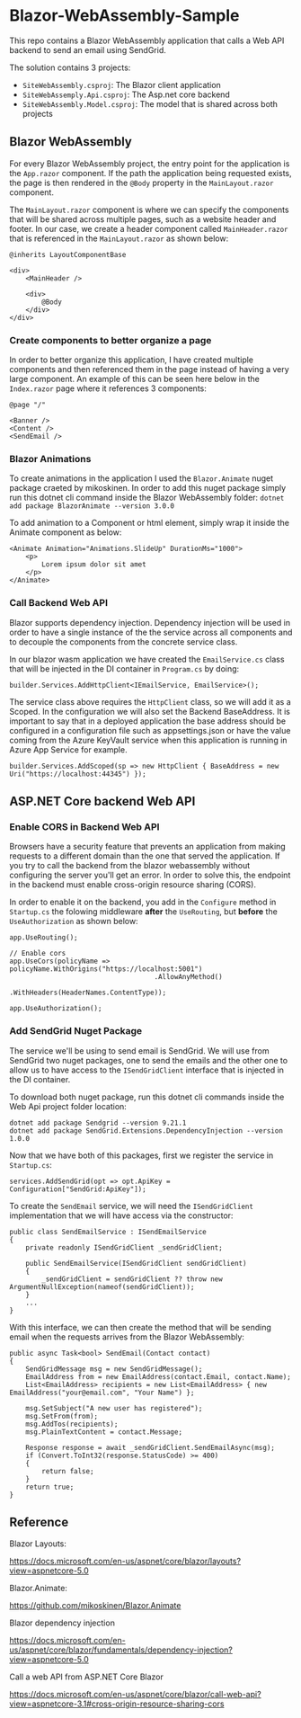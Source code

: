 # Blazor-WebAssembly-Sample
This repo contains a Blazor WebAssembly application that calls a Web API backend to send an email using SendGrid.

The solution contains 3 projects:
* ```SiteWebAssembly.csproj```: The Blazor client application
* ```SiteWebAssemply.Api.csproj```: The Asp.net core backend
* ```SiteWebAssembly.Model.csproj```: The model that is shared across both projects

## Blazor WebAssembly
For every Blazor WebAssembly project, the entry point for the application is the ```App.razor``` component. If the path the application being requested exists, the page is then rendered in the ```@Body``` property in the ```MainLayout.razor``` component.

The ```MainLayout.razor``` component is where we can specify the components that will be shared across multiple pages, such as a website header and footer. In our case, we create a header component called ```MainHeader.razor``` that is referenced in the ```MainLayout.razor``` as shown below:

```
@inherits LayoutComponentBase

<div>
    <MainHeader />

    <div>
        @Body
    </div>
</div>
```

### Create components to better organize a page
In order to better organize this application, I have created multiple components and then referenced them in the page instead of having a very large component. An example of this can be seen here below in the ```Index.razor``` page where it references 3 components:

```
@page "/"

<Banner />
<Content />
<SendEmail />
```

### Blazor Animations
To create animations in the application I used the ```Blazor.Animate``` nuget package craeted by mikoskinen. In order to add this nuget package simply run this dotnet cli command inside the Blazor WebAssembly folder: ```dotnet add package BlazorAnimate --version 3.0.0```

To add animation to a Component or html element, simply wrap it inside the Animate component as below:
```
<Animate Animation="Animations.SlideUp" DurationMs="1000">
    <p>
        Lorem ipsum dolor sit amet 
    </p>
</Animate>
```

### Call Backend Web API
Blazor supports dependency injection. Dependency injection will be used in order to have a single instance of the the service across all components and to decouple the components from the concrete service class.

In our blazor wasm application we have created the ```EmailService.cs``` class that will be injected in the DI container in ```Program.cs``` by doing:

```
builder.Services.AddHttpClient<IEmailService, EmailService>();
```

The service class above requires the ```HttpClient``` class, so we will add it as a Scoped. In the configuration we will also set the Backend BaseAddress. It is important to say that in a deployed application the base address should be configured in a configuration file such as appsettings.json or have the value coming from the Azure KeyVault service when this application is running in Azure App Service for example.

```
builder.Services.AddScoped(sp => new HttpClient { BaseAddress = new Uri("https://localhost:44345") });
```

## ASP.NET Core backend Web API
### Enable CORS in Backend Web API
Browsers have a security feature that prevents an application from making requests to a different domain than the one that served the application. If you try to call the backend from the blazor webassembly without configuring the server you'll get an error. In order to solve this, the endpoint in the backend must enable cross-origin resource sharing (CORS).

In order to enable it on the backend, you add in the ```Configure``` method in ```Startup.cs```  the folowing middleware **after** the ```UseRouting```, but **before** the ```UseAuthorization``` as shown below:

```
app.UseRouting();

// Enable cors
app.UseCors(policyName => policyName.WithOrigins("https://localhost:5001")
                                    .AllowAnyMethod()
                                    .WithHeaders(HeaderNames.ContentType));

app.UseAuthorization();
```

### Add SendGrid Nuget Package
The service we'll be using to send email is SendGrid. We will use from SendGrid two nuget packages, one to send the emails and the other one to allow us to have access to the ```ISendGridClient``` interface that is injected in the DI container.

To download both nuget package, run this dotnet cli commands inside the Web Api project folder location:

```
dotnet add package Sendgrid --version 9.21.1
dotnet add package SendGrid.Extensions.DependencyInjection --version 1.0.0
```

Now that we have both of this packages, first we register the service in ```Startup.cs```:
```
services.AddSendGrid(opt => opt.ApiKey = Configuration["SendGrid:ApiKey"]);
```

To create the ```SendEmail``` service, we will need the ```ISendGridClient``` implementation that we will have access via the constructor:

```
public class SendEmailService : ISendEmailService
{
    private readonly ISendGridClient _sendGridClient;

    public SendEmailService(ISendGridClient sendGridClient)
    {
        _sendGridClient = sendGridClient ?? throw new ArgumentNullException(nameof(sendGridClient));
    }
    ...
}
```

With this interface, we can then create the method that will be sending email when the requests arrives from the Blazor WebAssembly:

```
public async Task<bool> SendEmail(Contact contact)
{
    SendGridMessage msg = new SendGridMessage();
    EmailAddress from = new EmailAddress(contact.Email, contact.Name);
    List<EmailAddress> recipients = new List<EmailAddress> { new EmailAddress("your@email.com", "Your Name") };

    msg.SetSubject("A new user has registered");
    msg.SetFrom(from);
    msg.AddTos(recipients);
    msg.PlainTextContent = contact.Message;

    Response response = await _sendGridClient.SendEmailAsync(msg);
    if (Convert.ToInt32(response.StatusCode) >= 400)
    {
        return false;
    }
    return true;
}
```


## Reference
Blazor Layouts:

https://docs.microsoft.com/en-us/aspnet/core/blazor/layouts?view=aspnetcore-5.0

Blazor.Animate:

https://github.com/mikoskinen/Blazor.Animate

Blazor dependency injection

https://docs.microsoft.com/en-us/aspnet/core/blazor/fundamentals/dependency-injection?view=aspnetcore-5.0


Call a web API from ASP.NET Core Blazor

https://docs.microsoft.com/en-us/aspnet/core/blazor/call-web-api?view=aspnetcore-3.1#cross-origin-resource-sharing-cors